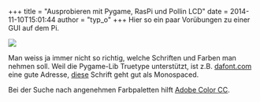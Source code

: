 +++
title = "Ausprobieren mit Pygame, RasPi und Pollin LCD"
date = 2014-11-10T15:01:44
author = "typ_o"
+++
Hier so ein paar Vorübungen zu einer GUI auf dem Pi.  
  
[![](https://flipdot.org/blog/uploads/pygame_mockup.serendipityThumb.jpg)](https://flipdot.org/blog/uploads/pygame_mockup.jpg)  
  
Man weiss ja immer nicht so richtig, welche Schriften und Farben man
nehmen soll. Weil die Pygame-Lib Truetype unterstützt, ist z.B.
[dafont.com](http://www.dafont.com/) eine gute Adresse,
[diese](http://www.dafont.com/white-rabbit.font) Schrift geht gut als
Monospaced.  
  
Bei der Suche nach angenehmen Farbpaletten hilft [Adobe Color
CC](https://color.adobe.com/de/explore/most-popular/?time=all).
